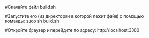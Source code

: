 #Скачайте файл build.sh

#Запустите его (из директории в которой лежит файл) с помощью команды: sudo sh build.sh

#Откройте браузер и перейдите по адресу: http://localhost:3000

